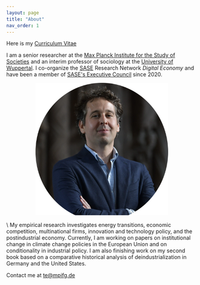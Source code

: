 ```yaml
---
layout: page
title: "About"
nav_order: 1
---
```




Here is my [Curriculum Vitae](/about/about_files/vita.pdf)

I am a senior researcher at the [Max Planck Institute for the Study of Societies](https://www.mpifg.de) and an interim professor of sociology at the [University of Wuppertal](https://www.org-soz.uni-wuppertal.de/de/team/detail/ergen/). I co-organize the [SASE](https://sase.org) Research Network *Digital Economy* and have been a member of [SASE's Executive Council](https://sase.org/about/leadership/) since 2020.

<div style="text-align: center;">
<img src="/about/about_files/tergen.webp" class="img-circle" id="responsive-image" style="width:350px;height:350px;" object-fit= cover object-position= center> 
</div>

\\
My empirical research investigates energy transitions, economic competition, multinational firms, innovation and technology policy, and the postindustrial economy. Currently, I am working on papers on institutional change in climate change policies in the European Union and on conditionality in industrial policy. I am also finishing work on my second book based on a comparative historical analysis of deindustrialization in Germany and the United States. 


Contact me at [te@mpifg.de](mailto:te@mpifg.de)


